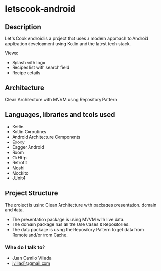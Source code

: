 # letscook-android

## Description
Let's Cook Android is a project that uses a modern approach to Android application development using Kotlin 
and the latest tech-stack.

Views:
- Splash with logo
- Recipes list with search field
- Recipe details

## Architecture
Clean Architecture with MVVM using Repository Pattern

## Languages, libraries and tools used
- Kotlin
- Kotlin Coroutines
- Android Architecture Components
- Epoxy
- Dagger Android
- Room
- OkHttp
- Retrofit
- Moshi
- Mockito
- JUnit4

## Project Structure
The project is using Clean Architecture with packages presentation, domain and data.

- The presentation package is using MVVM with live data.
- The domain package has all the Use Cases & Repositories.
- The data package is using the Repository Pattern to get data from Remote and/or from Cache.

### Who do I talk to? ###

* Juan Camilo Villada 
* jvillad1@gmail.com

